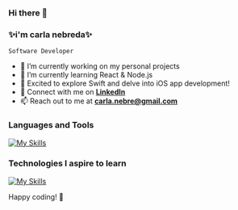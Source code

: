 ### Hi there 👋
### ✨i'm carla nebreda✨

`Software Developer`

- 🔭 I’m currently working on my personal projects
- 🌱 I’m currently learning React & Node.js
- 🚀 Excited to explore Swift and delve into iOS app development!
- 💬 Connect with me on <a href="https://www.linkedin.com/in/carlanebre/">**LinkedIn**</a>
- 📫 Reach out to me at **carla.nebre@gmail.com**

### Languages and Tools
[![My Skills](https://skillicons.dev/icons?i=js,html,css,sass,tailwind,bootstrap,nodejs,react,java,mongodb,mysql,postgres,php,py,git)](https://skillicons.dev)

### Technologies I aspire to learn
[![My Skills](https://skillicons.dev/icons?i=swift,ts,nextjs,angular,docker,graphql,aws,gulp,jenkins)](https://skillicons.dev)

Happy coding! 🌟
